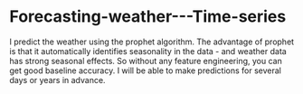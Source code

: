 # Forecasting-weather---Time-series
I predict the weather using the prophet algorithm. The advantage of prophet is that it automatically identifies seasonality in the data - and weather data has strong seasonal effects. So without any feature engineering, you can get good baseline accuracy.  I will be able to make predictions for several days or years in advance.
